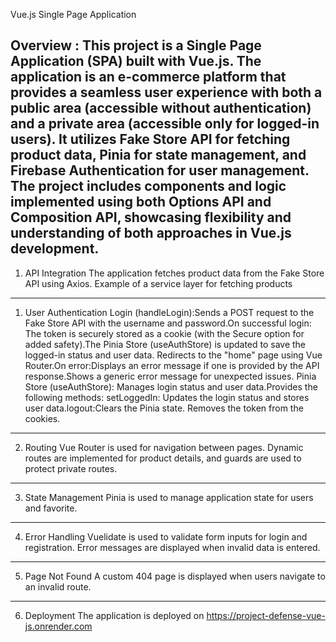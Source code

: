 Vue.js Single Page Application 

Overview :
This project is a Single Page Application (SPA) built with Vue.js. The application is an e-commerce platform that provides a seamless user experience with both a public area (accessible without authentication) 
and a private area (accessible only for logged-in users). It utilizes Fake Store API for fetching product data, Pinia for state management, and Firebase Authentication for user management.
The project includes components and logic implemented using both Options API and Composition API, showcasing flexibility and understanding of both approaches in Vue.js development.
-------------------------------------
1. API Integration
The application fetches product data from the Fake Store API using Axios.
Example of a service layer for fetching products
-------------------------------------
1. User Authentication
Login (handleLogin):Sends a POST request to the Fake Store API with the username and password.On successful login:
The token is securely stored as a cookie (with the Secure option for added safety).The Pinia Store (useAuthStore) is updated to save the logged-in status and user data.
Redirects to the "home" page using Vue Router.On error:Displays an error message if one is provided by the API response.Shows a generic error message for unexpected issues.
Pinia Store (useAuthStore): Manages login status and user data.Provides the following methods: setLoggedIn: Updates the login status and stores user data.logout:Clears the Pinia state.
Removes the token from the cookies.
------------------------------------
2. Routing
Vue Router is used for navigation between pages.
Dynamic routes are implemented for product details, and guards are used to protect private routes.
------------------------------------
3. State Management
Pinia is used to manage application state for users and favorite.
-----------------------------------
4. Error Handling
Vuelidate is used to validate form inputs for login and registration.
Error messages are displayed when invalid data is entered.
------------------------------------
5. Page Not Found
A custom 404 page is displayed when users navigate to an invalid route.
-----------------------------------
6. Deployment
The application is deployed on https://project-defense-vue-js.onrender.com

